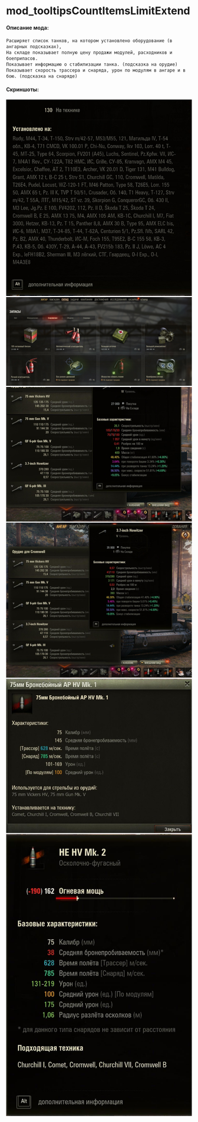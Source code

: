 # mod_tooltipsCountItemsLimitExtend
#### Описание мода:
    Расширяет список танков, на котором установлено оборудование (в ангарных подсказках), 
    На складе показывает полную цену продажи модулей, расходников и боеприпасов.
    Показывает информацию о стабилизации танка. (подсказка на орудие)
    Показывает скорость трассера и снаряда, урон по модулям в ангаре и в бою. (подсказка на снаряде)

#### Скриншоты:
![ScreenShot](./screen.jpg)
![ScreenShot](./screen1.jpg)
![ScreenShot](./screen2.jpg)
![ScreenShot](./screen3.jpg)
![ScreenShot](./screen4.jpg)
![ScreenShot](./screen5.jpg)